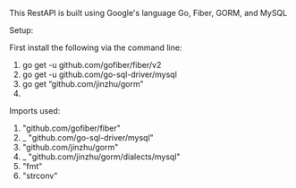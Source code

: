 This RestAPI is built using Google's language Go, Fiber, GORM, and MySQL

Setup: 

First install the following via the command line:

1.  go get -u github.com/gofiber/fiber/v2
2.  go get -u github.com/go-sql-driver/mysql 
3.  go get “github.com/jinzhu/gorm” 
4.   

Imports used: 
1.  "github.com/gofiber/fiber"
2.  _ "github.com/go-sql-driver/mysql"
3.  "github.com/jinzhu/gorm"
4.  _ "github.com/jinzhu/gorm/dialects/mysql"
5.  "fmt"
6.  "strconv"
